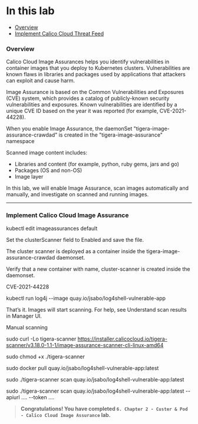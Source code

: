 # In this lab

* [Overview](https://github.com/tigera-cs/Kubernetes-and-Container-Security-Instructor-Led-Workshop/blob/main/8.%20Chapter%203%20-%20Runtime%20-%20Threat%20Feed%20%26%20DGA/threat_feed_dga.md#overview)
* [Implement Calico Cloud Threat Feed](https://github.com/tigera-cs/Kubernetes-and-Container-Security-Instructor-Led-Workshop/blob/main/8.%20Chapter%203%20-%20Runtime%20-%20Threat%20Feed%20%26%20DGA/threat_feed_dga.md#implement-calico-cloud-threat-feed)



### Overview

Calico Cloud Image Assurances helps you identify vulnerabilities in container images that you deploy to Kubernetes clusters. Vulnerabilities are known flaws in libraries and packages used by applications that attackers can exploit and cause harm.

Image Assurance is based on the Common Vulnerabilities and Exposures (CVE) system, which provides a catalog of publicly-known security vulnerabilities and exposures. Known vulnerabilities are identified by a unique CVE ID based on the year it was reported (for example, CVE-2021-44228).

When you enable Image Assurance, the daemonSet "tigera-image-assurance-crawdad" is created in the "tigera-image-assurance" namespace

Scanned image content includes:
- Libraries and content (for example, python, ruby gems, jars and go)
- Packages (OS and non-OS)
- Image layer

In this lab, we will enable Image Assurance, scan images automatically and manually, and investigate on scanned and running images.
______________________________________________________________________________________________________________________________________________________________________

### Implement Calico Cloud Image Assurance


kubectl edit imageassurances default

Set the clusterScanner field to Enabled and save the file.

The cluster scanner is deployed as a container inside the tigera-image-assurance-crawdad daemonset.

Verify that a new container with name, cluster-scanner is created inside the daemonset.

CVE-2021-44228

kubectl run log4j --image  quay.io/jsabo/log4shell-vulnerable-app

That’s it. Images will start scanning. For help, see Understand scan results in Manager UI.

Manual scanning

sudo curl -Lo tigera-scanner https://installer.calicocloud.io/tigera-scanner/v3.18.0-1.1-1/image-assurance-scanner-cli-linux-amd64

sudo chmod +x ./tigera-scanner

sudo docker pull quay.io/jsabo/log4shell-vulnerable-app:latest

sudo ./tigera-scanner scan quay.io/jsabo/log4shell-vulnerable-app:latest

sudo ./tigera-scanner scan quay.io/jsabo/log4shell-vulnerable-app:latest --apiurl .... --token ....

> **Congratulations! You have completed `6. Chapter 2 - Custer & Pod - Calico Cloud Image Assurance` lab.**